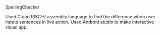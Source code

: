 SpellingChecker

Used C and RISC-V assembly language to find the difference when user inputs sentences in live action. Used Android studio to make interactive visual app 
